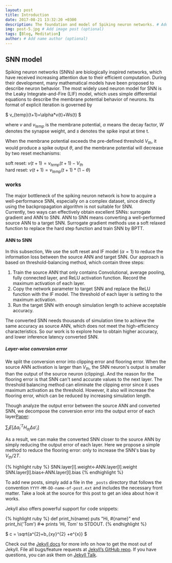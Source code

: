 ```yaml
---
layout: post
title: Introduction
date: 2017-08-21 13:32:20 +0300
description: The foundation and model of Spiking neuron networks. # Add post description (optional)
img: post-5.jpg # Add image post (optional)
tags: [Blog, Meditation]
author: # Add name author (optional)
---
```

## SNN model
Spiking neuron networks (SNNs) are biologically inspired networks, which have received increasing attention due to their efficient computation. During their development, many mathematical models have been proposed to describe neuron behavior. The most widely used neuron model for SNN is the Leaky Integrate-and-Fire (LIF) model, which uses simple differential equations to describe the membrane potential  behavior of neurons. Its format of explicit iteration is governed by


$ v_{temp}(t+1)=\alpha*v(t)+Ws(t) $

where $v$ and $v_{temp}$ is the membrane potential, $\alpha$ means the decay factor, $W$ denotes the synapse weight, and $s$ denotes the spike input at time t.

When the membrane potential exceeds the pre-defined threshold $V_{th}$, it would produce a spike output $\theta$, and the membrane potential will decrease by two reset mechanisms:

soft reset: $v(t+1)=v_{temp}(t+1)-V_{th}$  
hard reset: $v(t+1)=v_{temp}(t+1)*(1-\theta)$

### works
The major bottleneck of the spiking neuron network is how to acquire a well-performance SNN, especially on a complex dataset, since directly using the backpropagation algorithm is not suitable for SNN.  
Currently, two ways can effectively obtain excellent SNNs: surrogate gradient and ANN to SNN. ANN to SNN means converting a well-performed source ANN to a target SNN. Surrogate gradient methods use a soft relaxed function to replace the hard step function and train SNN by BPTT.

#### ANN to SNN
In this subsection, We use the soft reset and IF model ($\alpha=1$) to reduce the information loss between the source ANN and target SNN. Our approach is based on threshold-balancing method, which contain three steps:  
1. Train the source ANN that only contains Convolutional, average pooling, fully connected layer, and ReLU activation function. Record the maximum activation of each layer.
2. Copy the network parameter to target SNN and replace the ReLU function with the IF model. The threshold of each layer is setting to the maximum activation.
3. Run the target SNN with enough simulation length to achieve acceptable accuracy.  

The converted SNN needs thousands of simulation time to achieve the same accuracy as source ANN, which does not meet the high-efficiency characteristics. So our work is to explore how to obtain higher accuracy, and lower inference latency converted SNN.  

##### Layer-wise conversion error
We split the conversion error into clipping error and flooring error. When the source ANN activation is larger than $V_{th}$, the SNN neuron's output is smaller than the output of the source neuron (clipping). And the reason for the flooring error is that SNN can't send accurate values to the next layer. The threshold balancing method can eliminate the clipping error since it uses maximum activation as the threshold. However, it also will increase the flooring error, which can be reduced by increasing simulation length.  

Though analyze the output error between the source ANN and converted SNN, we decompose the conversion error into the output error of each layer[Paper](https://openreview.net/forum?id=FZ1oTwcXchK):

$\sum_l E[\Delta a^{'T}_lH_{a_l}\Delta a'_l]$

As a result, we can make the converted SNN closer to the source ANN by simply reducing the output error of each layer. Here we propose a simple method to reduce the flooring error: only to increase the SNN's bias by $V_{th}/2T$.

{% highlight ruby %}
SNN.layer[l].weight<-ANN.layer[l].weight
SNN.layer[l].bias<-ANN.layer[l].bias
{% endhighlight %}


To add new posts, simply add a file in the `_posts` directory that follows the convention `YYYY-MM-DD-name-of-post.ext` and includes the necessary front matter. Take a look at the source for this post to get an idea about how it works.

Jekyll also offers powerful support for code snippets:

{% highlight ruby %}
def print_hi(name)
  puts "Hi, #{name}"
end
print_hi('Tom')
#=> prints 'Hi, Tom' to STDOUT.
{% endhighlight %}

$ c = \sqrt{a^{2}+b_{xy}^{2} +e^{x}} $

Check out the [Jekyll docs][jekyll-docs] for more info on how to get the most out of Jekyll. File all bugs/feature requests at [Jekyll’s GitHub repo][jekyll-gh]. If you have questions, you can ask them on [Jekyll Talk][jekyll-talk].

[jekyll-docs]: https://jekyllrb.com/docs/home
[jekyll-gh]:   https://github.com/jekyll/jekyll
[jekyll-talk]: https://talk.jekyllrb.com/
